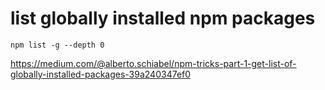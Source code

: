 list globally installed npm packages
====

```
npm list -g --depth 0
```

https://medium.com/@alberto.schiabel/npm-tricks-part-1-get-list-of-globally-installed-packages-39a240347ef0
